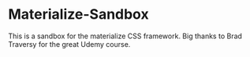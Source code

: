# Materialize-Sandbox

This is a sandbox for the materialize CSS framework. Big thanks to Brad Traversy for the great Udemy course. 
